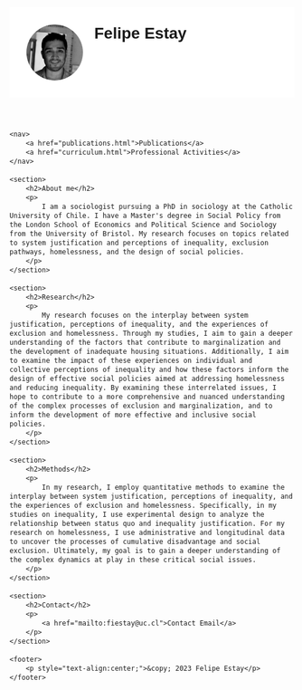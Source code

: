 <html>
<head>
    <meta charset="UTF-8">
    <title>Academic website</title>
    <style>
        body {
            font-family: Arial, sans-serif;
        }
        header {
            background-image: url('chicago1.jpg');
            background-size: cover;
            background-position: right;
            background-color: rgba(255, 255, 255, 0.9);
            padding: 30px;
            text-align: center;
            display: flex;
            align-items: flex-start;
        }
        img.profile-photo {
            border-radius: 50%;
            width: 100px;
            margin-right: 20px;
        }
        h1 {
            margin: 0;
        }
        nav {
            background-color: #e9ecef;
            padding: 15px;
            text-align: center;
        }
        nav a {
            margin: 0 10px;
            text-decoration: none;
            color: black;
        }
        section {
            margin: 20px;
        }
    </style>
</head>
<body>
    <header>
        <img src="Felipe-Estay.png" class="profile-photo" alt="Sociologist">
        <h1> Felipe Estay </h1>
    </header>

    <nav>
        <a href="publications.html">Publications</a>
        <a href="curriculum.html">Professional Activities</a>
    </nav>

    <section>
        <h2>About me</h2>
        <p>
            I am a sociologist pursuing a PhD in sociology at the Catholic University of Chile. I have a Master's degree in Social Policy from the London School of Economics and Political Science and Sociology from the University of Bristol. My research focuses on topics related to system justification and perceptions of inequality, exclusion pathways, homelessness, and the design of social policies.
        </p>
    </section>

    <section>
        <h2>Research</h2>
        <p>
            My research focuses on the interplay between system justification, perceptions of inequality, and the experiences of exclusion and homelessness. Through my studies, I aim to gain a deeper understanding of the factors that contribute to marginalization and the development of inadequate housing situations. Additionally, I aim to examine the impact of these experiences on individual and collective perceptions of inequality and how these factors inform the design of effective social policies aimed at addressing homelessness and reducing inequality. By examining these interrelated issues, I hope to contribute to a more comprehensive and nuanced understanding of the complex processes of exclusion and marginalization, and to inform the development of more effective and inclusive social policies.
        </p>
    </section>

    <section>
        <h2>Methods</h2>
        <p>
            In my research, I employ quantitative methods to examine the interplay between system justification, perceptions of inequality, and the experiences of exclusion and homelessness. Specifically, in my studies on inequality, I use experimental design to analyze the relationship between status quo and inequality justification. For my research on homelessness, I use administrative and longitudinal data to uncover the processes of cumulative disadvantage and social exclusion. Ultimately, my goal is to gain a deeper understanding of the complex dynamics at play in these critical social issues.
        </p>
    </section>

    <section>
        <h2>Contact</h2>
        <p>
            <a href="mailto:fiestay@uc.cl">Contact Email</a>
        </p>
    </section>

    <footer>
        <p style="text-align:center;">&copy; 2023 Felipe Estay</p>
    </footer>
</body>
</html>
